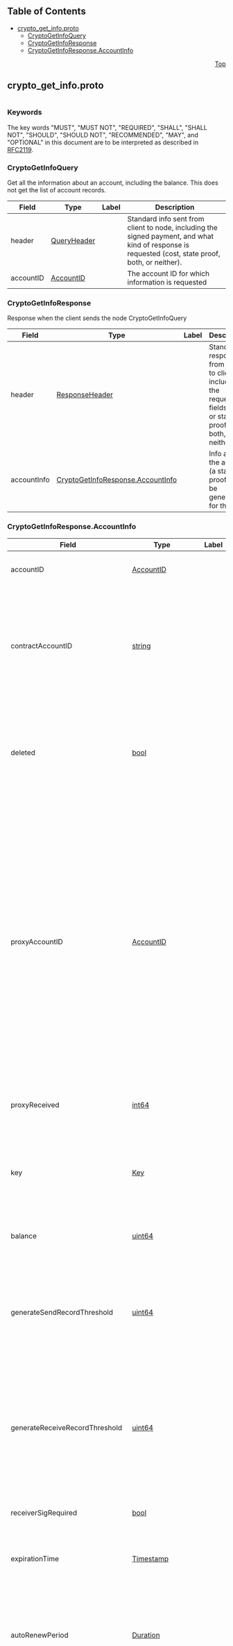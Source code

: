 ## Table of Contents

- [crypto_get_info.proto](#crypto_get_info-proto)
    - [CryptoGetInfoQuery](#proto-CryptoGetInfoQuery)
    - [CryptoGetInfoResponse](#proto-CryptoGetInfoResponse)
    - [CryptoGetInfoResponse.AccountInfo](#proto-CryptoGetInfoResponse-AccountInfo)
  



<a name="crypto_get_info-proto"></a>
<p align="right"><a href="#top">Top</a></p>

## crypto_get_info.proto
#

### Keywords
The key words "MUST", "MUST NOT", "REQUIRED", "SHALL", "SHALL NOT",
"SHOULD", "SHOULD NOT", "RECOMMENDED", "MAY", and "OPTIONAL" in this
document are to be interpreted as described in [RFC2119](https://www.ietf.org/rfc/rfc2119).


<a name="proto-CryptoGetInfoQuery"></a>

### CryptoGetInfoQuery
Get all the information about an account, including the balance. This does not get the list of
account records.


| Field | Type | Label | Description |
| ----- | ---- | ----- | ----------- |
| header | [QueryHeader](#proto-QueryHeader) |  | Standard info sent from client to node, including the signed payment, and what kind of response is requested (cost, state proof, both, or neither). |
| accountID | [AccountID](#proto-AccountID) |  | The account ID for which information is requested |






<a name="proto-CryptoGetInfoResponse"></a>

### CryptoGetInfoResponse
Response when the client sends the node CryptoGetInfoQuery


| Field | Type | Label | Description |
| ----- | ---- | ----- | ----------- |
| header | [ResponseHeader](#proto-ResponseHeader) |  | Standard response from node to client, including the requested fields: cost, or state proof, or both, or neither |
| accountInfo | [CryptoGetInfoResponse.AccountInfo](#proto-CryptoGetInfoResponse-AccountInfo) |  | Info about the account (a state proof can be generated for this) |






<a name="proto-CryptoGetInfoResponse-AccountInfo"></a>

### CryptoGetInfoResponse.AccountInfo



| Field | Type | Label | Description |
| ----- | ---- | ----- | ----------- |
| accountID | [AccountID](#proto-AccountID) |  | The account ID for which this information applies |
| contractAccountID | [string](#string) |  | The Contract Account ID comprising of both the contract instance and the cryptocurrency account owned by the contract instance, in the format used by Solidity |
| deleted | [bool](#bool) |  | If true, then this account has been deleted, it will disappear when it expires, and all transactions for it will fail except the transaction to extend its expiration date |
| proxyAccountID | [AccountID](#proto-AccountID) |  | **Deprecated.** [Deprecated] The Account ID of the account to which this is proxy staked. If proxyAccountID is null, or is an invalid account, or is an account that isn't a node, then this account is automatically proxy staked to a node chosen by the network, but without earning payments. If the proxyAccountID account refuses to accept proxy staking , or if it is not currently running a node, then it will behave as if proxyAccountID was null. |
| proxyReceived | [int64](#int64) |  | The total number of tinybars proxy staked to this account |
| key | [Key](#proto-Key) |  | The key for the account, which must sign in order to transfer out, or to modify the account in any way other than extending its expiration date. |
| balance | [uint64](#uint64) |  | The current balance of account in tinybars |
| generateSendRecordThreshold | [uint64](#uint64) |  | **Deprecated.** [Deprecated]. The threshold amount, in tinybars, at which a record is created of any transaction that decreases the balance of this account by more than the threshold |
| generateReceiveRecordThreshold | [uint64](#uint64) |  | **Deprecated.** [Deprecated]. The threshold amount, in tinybars, at which a record is created of any transaction that increases the balance of this account by more than the threshold |
| receiverSigRequired | [bool](#bool) |  | If true, no transaction can transfer to this account unless signed by this account's key |
| expirationTime | [Timestamp](#proto-Timestamp) |  | The TimeStamp time at which this account is set to expire |
| autoRenewPeriod | [Duration](#proto-Duration) |  | The duration for expiration time will extend every this many seconds. If there are insufficient funds, then it extends as long as possible. If it is empty when it expires, then it is deleted. |
| liveHashes | [LiveHash](#proto-LiveHash) | repeated | All of the livehashes attached to the account (each of which is a hash along with the keys that authorized it and can delete it) |
| tokenRelationships | [TokenRelationship](#proto-TokenRelationship) | repeated | **Deprecated.** [DEPRECATED] The metadata of the tokens associated to the account. This field was deprecated by <a href="https://hips.hedera.com/hip/hip-367">HIP-367</a>, which allowed an account to be associated to an unlimited number of tokens. This scale makes it more efficient for users to consult mirror nodes to review their token associations. |
| memo | [string](#string) |  | The memo associated with the account |
| ownedNfts | [int64](#int64) |  | The number of NFTs owned by this account |
| max_automatic_token_associations | [int32](#int32) |  | The maximum number of tokens that an Account can be implicitly associated with. |
| alias | [bytes](#bytes) |  | The alias of this account |
| ledger_id | [bytes](#bytes) |  | The ledger ID the response was returned from; please see <a href="https://github.com/hashgraph/hedera-improvement-proposal/blob/master/HIP/hip-198.md">HIP-198</a> for the network-specific IDs. |
| ethereum_nonce | [int64](#int64) |  | The ethereum transaction nonce associated with this account. |
| staking_info | [StakingInfo](#proto-StakingInfo) |  | Staking metadata for this account. |





 <!-- end messages -->

 <!-- end enums -->

 <!-- end HasExtensions -->

 <!-- end services -->


